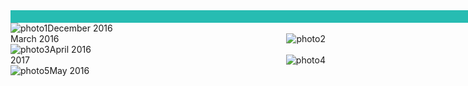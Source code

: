 <html>
<div style="width:2000px;height:20px;border;background-color:27BCB2;"></div>
<head>
<title>Raymond Huynh</title>

</head>
<body>
<img src="http://i.imgur.com/MDelUKp.jpg" alt="photo1" style="float:left" />
  December 2016
  <br>
<img src="http://i.imgur.com/tl7s5tB.jpg" alt="photo2" style="float:right" />
  March 2016
  <br>
<img src="http://i.imgur.com/3yTjrxu.jpg" alt="photo3" style="float:left" />
  April 2016
  <br>
<img src="http://i.imgur.com/H5Ts98I.jpg" alt="photo4" style="float:right" />
  2017
  <br>
<img src="http://i.imgur.com/BY65H1p.jpg" alt="photo5" style="float:left" />
  May 2016
</body>
</html>

